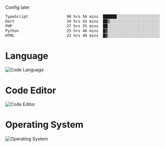 <!-- ## Hi there 👋 -->
Config later

<!--
**rickrck/rickrck** is a ✨ _special_ ✨ repository because its `README.md` (this file) appears on your GitHub profile.

Here are some ideas to get you started:

- 🔭 I’m currently working on ...
- 🌱 I’m currently learning ...
- 👯 I’m looking to collaborate on ...
- 🤔 I’m looking for help with ...
- 💬 Ask me about ...
- 📫 How to reach me: ...
- 😄 Pronouns: ...
- ⚡ Fun fact: ...
-->

<!--START_SECTION:waka-->

```txt
TypeScript                 90 hrs 56 mins  ██████░░░░░░░░░░░░░░░░░░░   24.38 %
Dart                       34 hrs 43 mins  ██▒░░░░░░░░░░░░░░░░░░░░░░   09.31 %
PHP                        27 hrs 55 mins  ██░░░░░░░░░░░░░░░░░░░░░░░   07.49 %
Python                     25 hrs 46 mins  █▓░░░░░░░░░░░░░░░░░░░░░░░   06.91 %
HTML                       22 hrs 49 mins  █▓░░░░░░░░░░░░░░░░░░░░░░░   06.12 %
```

<!--END_SECTION:waka-->

# Language
![Code Language](https://wakatime.com/share/@Rie/857855bd-8826-4360-bd0b-30668e651616.svg)

# Code Editor
![Code Editor](https://wakatime.com/share/@Rie/630d1d98-3d54-4afd-a23d-fa79134fc528.svg)

# Operating System
![Operating System](https://wakatime.com/share/@Rie/a7b1eb7d-159b-4b03-8226-3a05ad998782.svg)
